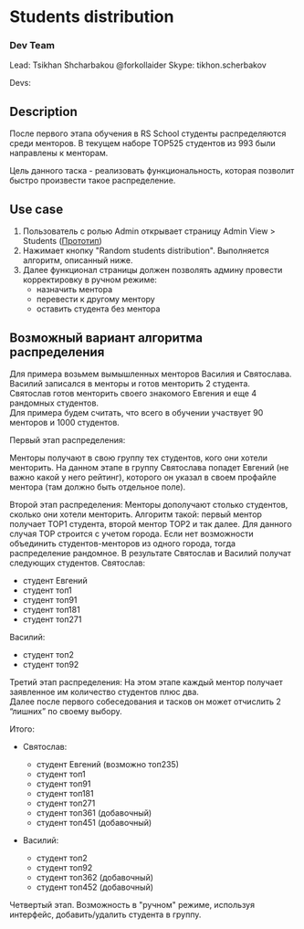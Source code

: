 # Students distribution

### Dev Team
Lead:
Tsikhan Shcharbakou @forkollaider Skype: tikhon.scherbakov

Devs:

## Description 
После первого этапа обучения в RS School студенты распределяются среди менторов. 
В текущем наборе TOP525 студентов из 993 были направлены к менторам. 

Цель данного таска - реализовать функциональность, которая позволит быстро произвести такое распределение.

## Use case
1) Пользователь с ролью Admin открывает страницу Admin View > Students ([Прототип](https://sonejka.github.io/rs-kittens/dist/admin-students.html))
2) Нажимает кнопку "Random students distribution". Выполняется алгоритм, описанный ниже.
3) Далее функционал страницы должен позволять админу провести корректировку в ручном режиме:
   - назначить ментора
   - перевести к другому ментору
   - оставить студента без ментора 

## Возможный вариант алгоритма распределения
Для примера возьмем вымышленных менторов Василия и Святослава.  
Василий записался в менторы и готов менторить 2 студента.  
Святослав готов менторить своего знакомого Евгения и еще 4 рандомных студентов.  
Для примера будем считать, что всего в обучении участвует 90 менторов и 1000 студентов.

Первый этап распределения: 

Менторы получают в свою группу тех студентов, кого они хотели менторить.
На данном этапе в группу Святослава попадет Евгений (не важно какой у него рейтинг), которого он указал в своем профайле ментора (там должно быть отдельное поле).

Второй этап распределения:
Mенторы дополучают столько студентов, сколько они хотели менторить. 
Алгоритм такой: первый ментор получает TOP1 студента, второй ментор TOP2 и так далее. 
Для данного случая TOP строится с учетом города. Если нет возможности объединить студентов-менторов из одного города, тогда распределение рандомное. 
В результате Святослав и Василий получат следующих студентов.
Святослав:
   - студент Евгений 
   - студент топ1
   - студент топ91
   - студент топ181
   - студент топ271

Василий:
   - студент топ2
   - студент топ92

Третий этап распределения:
На этом этапе каждый ментор получает заявленное им количество студентов плюс два.  
Далее после первого собеседования и тасков он может отчислить 2 “лишних” по своему выбору.

Итого:   
  - Святослав:
    - студент Евгений (возможно топ235)
    - студент топ1
    - студент топ91
    - студент топ181
    - студент топ271
    - студент топ361 (добавочный)
    - студент топ451 (добавочный)

  - Василий:
    - студент топ2
    - студент топ92
    - студент топ362 (добавочный)
    - студент топ452 (добавочный)

Четвертый этап.
Возможность в "ручном" режиме, используя интерфейс, добавить/удалить студента в группу. 





